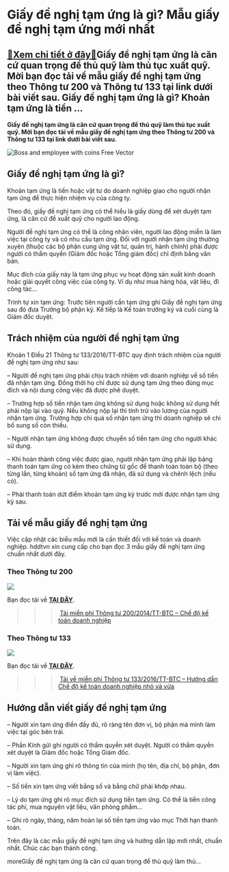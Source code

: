 Giấy đề nghị tạm ứng là gì? Mẫu giấy đề nghị tạm ứng mới nhất
=============================================================

[:gift:Xem chi tiết ở đây:gift:](https://hddtvn.com/giay-de-nghi-tam-ung-la-gi-mau-giay-de-nghi-tam-ung-moi-nhat/)Giấy đề nghị tạm ứng là căn cứ quan trọng để thủ quỹ làm thủ tục xuất quỹ. Mời bạn đọc tải về mẫu giấy đề nghị tạm ứng theo Thông tư 200 và Thông tư 133 tại link dưới bài viết sau. Giấy đề nghị tạm ứng là gì? Khoản tạm ứng là tiền …
----------------------------------------------------------------------------------------------------------------------------------------------------------------------------------------------------------------------------------------

**Giấy đề nghị tạm ứng là căn cứ quan trọng để thủ quỹ làm thủ tục xuất quỹ. Mời bạn đọc tải về mẫu giấy đề nghị tạm ứng theo Thông tư 200 và Thông tư 133 tại link dưới bài viết sau.**


![Boss and employee with coins Free Vector](https://hddtvn.com/wp-content/uploads/2021/01/boss-employee-with-coins_1133-302.jpg "Giấy đề nghị tạm ứng là gì? Mẫu giấy đề nghị tạm ứng mới nhất")


Giấy đề nghị tạm ứng là gì?
---------------------------


Khoản tạm ứng là tiền hoặc vật tư do doanh nghiệp giao cho người nhận tạm ứng để thực hiện nhiệm vụ của công ty.


Theo đó, giấy đề nghị tạm ứng có thể hiểu là giấy dùng để xét duyệt tạm ứng, là căn cứ để xuất quỹ cho người lao động.


Người đề nghị tạm ứng có thể là công nhân viên, người lao động miễn là làm việc tại công ty và có nhu cầu tạm ứng. Đối với người nhận tạm ứng thường xuyên (thuộc các bộ phận cung ứng vật tư, quản trị, hành chính) phải được người có thẩm quyền (Giám đốc hoặc Tổng giám đốc) chỉ định bằng văn bản.


Mục đích của giấy này là tạm ứng phục vụ hoạt động sản xuất kinh doanh hoặc giải quyết công việc của công ty. Ví dụ như mua hàng hóa, vật liệu, đi công tác…


Trình tự xin tạm ứng: Trước tiên người cần tạm ứng ghi Giấy đề nghị tạm ứng sau đó đưa Trưởng bộ phận ký. Kế tiếp là Kế toán trưởng ký và cuối cùng là Giám đốc duyệt.


Trách nhiệm của người đề nghị tạm ứng
-------------------------------------


Khoản 1 Điều 21 Thông tư 133/2016/TT-BTC quy định trách nhiệm của người đề nghị tạm ứng như sau:


– Người đề nghị tạm ứng phải chịu trách nhiệm với doanh nghiệp về số tiền đã nhận tạm ứng. Đồng thời họ chỉ được sử dụng tạm ứng theo đúng mục đích và nội dung công việc đã được phê duyệt.


– Trường hợp số tiền nhận tạm ứng không sử dụng hoặc không sử dụng hết phải nộp lại vào quỹ. Nếu không nộp lại thì tính trừ vào lương của người nhận tạm ứng. Trường hợp chi quá số nhận tạm ứng thì doanh nghiệp sẽ chi bổ sung số còn thiếu.


– Người nhận tạm ứng không được chuyển số tiền tạm ứng cho người khác sử dụng.


– Khi hoàn thành công việc được giao, người nhận tạm ứng phải lập bảng thanh toán tạm ứng có kèm theo chứng từ gốc để thanh toán toàn bộ (theo từng lần, từng khoản) số tạm ứng đã nhận, đã sử dụng và chênh lệch (nếu có).


– Phải thanh toán dứt điểm khoản tạm ứng kỳ trước mới được nhận tạm ứng kỳ sau.


Tải về mẫu giấy đề nghị tạm ứng
-------------------------------


Việc cập nhật các biểu mẫu mới là cần thiết đối với kế toán và doanh nghiệp. hddtvn xin cung cấp cho bạn đọc 3 mẫu giấy đề nghị tạm ứng chuẩn nhất dưới đây.


### Theo Thông tư 200


![](https://hddtvn.com/wp-content/uploads/2021/01/qK9UL5T.png)


Bạn đọc tải về [**TẠI ĐÂY**](http://www.mediafire.com/file/drxog4b85ee0pyt/Gi%25E1%25BA%25A5y_%25C4%2591%25E1%25BB%2581_ngh%25E1%25BB%258B_t%25E1%25BA%25A1m_%25E1%25BB%25A9ng_theo_Th%25C3%25B4ng_t%25C6%25B0_200.docx/file).


>>> [Tải miễn phí Thông tư 200/2014/TT-BTC – Chế độ kế toán doanh nghiệp](#)


### Theo Thông tư 133


![](https://hddtvn.com/wp-content/uploads/2021/01/bbzNRsw.png)


Bạn đọc tải về **[TẠI ĐÂY](http://www.mediafire.com/file/h0afttxudkupuv1/Gi%25E1%25BA%25A5y_%25C4%2591%25E1%25BB%2581_ngh%25E1%25BB%258B_t%25E1%25BA%25A1m_%25E1%25BB%25A9ng__theo_Th%25C3%25B4ng_t%25C6%25B0_133.docx/file)**.


>>> [Tải về miễn phí Thông tư 133/2016/TT-BTC – Hướng dẫn Chế độ kế toán doanh nghiệp nhỏ và vừa](#)


Hướng dẫn viết giấy đề nghị tạm ứng
-----------------------------------


– Người xin tạm ứng điền đầy đủ, rõ ràng tên đơn vị, bộ phận mà mình làm việc tại góc bên trái.


– Phần Kính gửi ghi người có thẩm quyền xét duyệt. Người có thẩm quyền xét duyệt là Giám đốc hoặc Tổng Giám đốc.


– Người xin tạm ứng ghi rõ thông tin của mình (họ tên, địa chỉ, bộ phận, đơn vị làm việc).


– Số tiền xin tạm ứng viết bằng số và bằng chữ phải khớp nhau.


– Lý do tạm ứng ghi rõ mục đích sử dụng tiền tạm ứng. Có thể là tiền công tác phí, mua nguyên vật liệu, văn phòng phẩm…


– Ghi rõ ngày, tháng, năm hoàn lại số tiền tạm ứng vào mục Thời hạn thanh toán.


Trên đây là các mẫu giấy đề nghị tạm ứng và hướng dẫn lập mới nhất, chuẩn nhất. Chúc các bạn thành công.



moreGiấy đề nghị tạm ứng là căn cứ quan trọng để thủ quỹ làm thủ…

